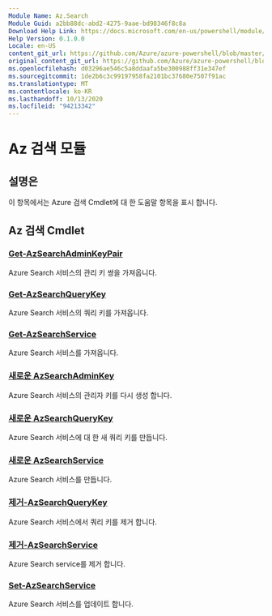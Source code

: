 ```yaml
---
Module Name: Az.Search
Module Guid: a2bb88dc-abd2-4275-9aae-bd98346f8c8a
Download Help Link: https://docs.microsoft.com/en-us/powershell/module/az.search
Help Version: 0.1.0.0
Locale: en-US
content_git_url: https://github.com/Azure/azure-powershell/blob/master/src/Search/Search/help/Az.Search.md
original_content_git_url: https://github.com/Azure/azure-powershell/blob/master/src/Search/Search/help/Az.Search.md
ms.openlocfilehash: d03296ae546c5a8ddaafa5be300988ff31e347ef
ms.sourcegitcommit: 1de2b6c3c99197958fa2101bc37680e7507f91ac
ms.translationtype: MT
ms.contentlocale: ko-KR
ms.lasthandoff: 10/13/2020
ms.locfileid: "94213342"
---
```

# Az 검색 모듈
## 설명은
이 항목에서는 Azure 검색 Cmdlet에 대 한 도움말 항목을 표시 합니다.

## Az 검색 Cmdlet
### [Get-AzSearchAdminKeyPair](Get-AzSearchAdminKeyPair.md)
Azure Search 서비스의 관리 키 쌍을 가져옵니다.

### [Get-AzSearchQueryKey](Get-AzSearchQueryKey.md)
Azure Search 서비스의 쿼리 키를 가져옵니다.

### [Get-AzSearchService](Get-AzSearchService.md)
Azure Search 서비스를 가져옵니다.

### [새로운 AzSearchAdminKey](New-AzSearchAdminKey.md)
Azure Search 서비스의 관리자 키를 다시 생성 합니다.

### [새로운 AzSearchQueryKey](New-AzSearchQueryKey.md)
Azure Search 서비스에 대 한 새 쿼리 키를 만듭니다.

### [새로운 AzSearchService](New-AzSearchService.md)
Azure Search 서비스를 만듭니다.

### [제거-AzSearchQueryKey](Remove-AzSearchQueryKey.md)
Azure Search 서비스에서 쿼리 키를 제거 합니다.

### [제거-AzSearchService](Remove-AzSearchService.md)
Azure Search service를 제거 합니다.

### [Set-AzSearchService](Set-AzSearchService.md)
Azure Search 서비스를 업데이트 합니다.

